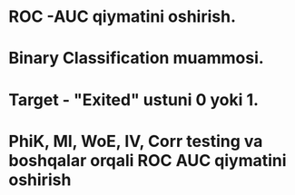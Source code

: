 #  ROC -AUC qiymatini oshirish.
# Binary Classification muammosi.

# Target - "Exited" ustuni 0 yoki 1.
# PhiK, MI, WoE, IV, Corr testing va boshqalar orqali ROC AUC qiymatini oshirish
